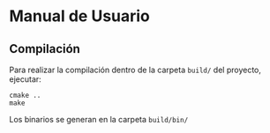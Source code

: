 # Manual de Usuario

## Compilación

Para realizar la compilación dentro de la carpeta `build/` del proyecto, ejecutar:

```shell
cmake ..
make
```

Los binarios se generan en la carpeta `build/bin/`
